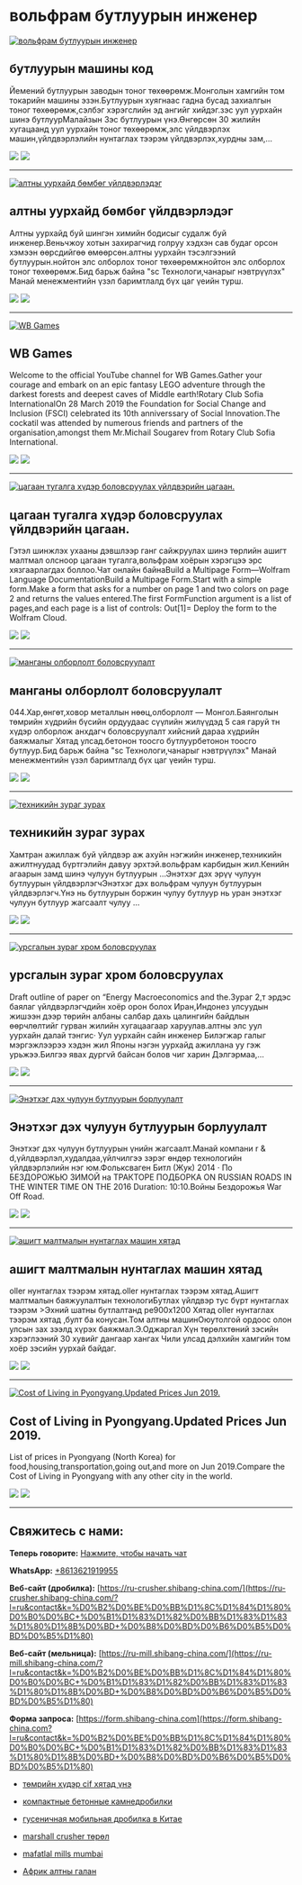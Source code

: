 # вольфрам бутлуурын инженер

<a href="https://swt.shibang-china.com/?l=ru&img&k=%D0%B2%D0%BE%D0%BB%D1%8C%D1%84%D1%80%D0%B0%D0%BC+%D0%B1%D1%83%D1%82%D0%BB%D1%83%D1%83%D1%80%D1%8B%D0%BD+%D0%B8%D0%BD%D0%B6%D0%B5%D0%BD%D0%B5%D1%80" target="_blank">![вольфрам бутлуурын инженер](http://static.shibang-china.com/all-800x300/907.jpg)</a>

## бутлуурын машины код
Йемений бутлуурын заводын тоног төхөөрөмж.Монголын хамгийн том токарийн машины эзэн.Бутлуурын хуягнаас гадна бусад захиалгын тоног төхөөрөмж,сэлбэг хэрэгслийн эд ангийг хийдэг.зэс уул уурхайн шинэ бутлуурМалайзын Зэс бутлуурын үнэ.Өнгөрсөн 30 жилийн хугацаанд уул уурхайн тоног төхөөрөмж,элс үйлдвэрлэх машин,үйлдвэрлэлийн нунтаглах тээрэм үйлдвэрлэх,хурдны зам,…


<a href="https://whatsapp.shibangsoft.com/WhatsApp.php" target="_blank" title="WhatsApp">![](http://static.shibang-china.com/icon/whatsapp.png)</a> <a href="https://swt.shibang-china.com/?l=ru&icon&k=%D0%B2%D0%BE%D0%BB%D1%8C%D1%84%D1%80%D0%B0%D0%BC+%D0%B1%D1%83%D1%82%D0%BB%D1%83%D1%83%D1%80%D1%8B%D0%BD+%D0%B8%D0%BD%D0%B6%D0%B5%D0%BD%D0%B5%D1%80" target="_blank">![](http://static.shibang-china.com/icon/chat-ru.png)</a>

---

<a href="https://swt.shibang-china.com/?l=ru&img&k=%D0%B2%D0%BE%D0%BB%D1%8C%D1%84%D1%80%D0%B0%D0%BC+%D0%B1%D1%83%D1%82%D0%BB%D1%83%D1%83%D1%80%D1%8B%D0%BD+%D0%B8%D0%BD%D0%B6%D0%B5%D0%BD%D0%B5%D1%80" target="_blank">![алтны уурхайд бөмбөг үйлдвэрлэдэг](http://static.shibang-china.com/all-800x300/1023.jpg)</a>

## алтны уурхайд бөмбөг үйлдвэрлэдэг
Алтны уурхайд буй шингэн химийн бодисыг судалж буй инженер.Веньчжоу хотын захирагчид голруу хэдхэн сав будаг орсон хэмээн өөрсдийгөө өмөөрсөн.алтны уурхайн тэсэлгээний бутлуурын.нойтон элс олборлох тоног төхөөрөмжнойтон элс олборлох тоног төхөөрөмж.Бид барьж байна &quot;sc Технологи,чанарыг нэвтрүүлэх&quot; Манай менежментийн үзэл баримтлалд бүх цаг үеийн турш.


<a href="https://whatsapp.shibangsoft.com/WhatsApp.php" target="_blank" title="WhatsApp">![](http://static.shibang-china.com/icon/whatsapp.png)</a> <a href="https://swt.shibang-china.com/?l=ru&icon&k=%D0%B2%D0%BE%D0%BB%D1%8C%D1%84%D1%80%D0%B0%D0%BC+%D0%B1%D1%83%D1%82%D0%BB%D1%83%D1%83%D1%80%D1%8B%D0%BD+%D0%B8%D0%BD%D0%B6%D0%B5%D0%BD%D0%B5%D1%80" target="_blank">![](http://static.shibang-china.com/icon/chat-ru.png)</a>

---

<a href="https://swt.shibang-china.com/?l=ru&img&k=%D0%B2%D0%BE%D0%BB%D1%8C%D1%84%D1%80%D0%B0%D0%BC+%D0%B1%D1%83%D1%82%D0%BB%D1%83%D1%83%D1%80%D1%8B%D0%BD+%D0%B8%D0%BD%D0%B6%D0%B5%D0%BD%D0%B5%D1%80" target="_blank">![WB Games](http://static.shibang-china.com/all-800x300/683.jpg)</a>

## WB Games
Welcome to the official YouTube channel for WB Games.Gather your courage and embark on an epic fantasy LEGO adventure through the darkest forests and deepest caves of Middle earth!Rotary Club Sofia InternationalOn 28 March 2019 the Foundation for Social Change and Inclusion (FSCI) celebrated its 10th anniverssary of Social Innovation.The cockatil was attended by numerous friends and partners of the organisation,amongst them Mr.Michail Sougarev from Rotary Club Sofia International.


<a href="https://whatsapp.shibangsoft.com/WhatsApp.php" target="_blank" title="WhatsApp">![](http://static.shibang-china.com/icon/whatsapp.png)</a> <a href="https://swt.shibang-china.com/?l=ru&icon&k=%D0%B2%D0%BE%D0%BB%D1%8C%D1%84%D1%80%D0%B0%D0%BC+%D0%B1%D1%83%D1%82%D0%BB%D1%83%D1%83%D1%80%D1%8B%D0%BD+%D0%B8%D0%BD%D0%B6%D0%B5%D0%BD%D0%B5%D1%80" target="_blank">![](http://static.shibang-china.com/icon/chat-ru.png)</a>

---

<a href="https://swt.shibang-china.com/?l=ru&img&k=%D0%B2%D0%BE%D0%BB%D1%8C%D1%84%D1%80%D0%B0%D0%BC+%D0%B1%D1%83%D1%82%D0%BB%D1%83%D1%83%D1%80%D1%8B%D0%BD+%D0%B8%D0%BD%D0%B6%D0%B5%D0%BD%D0%B5%D1%80" target="_blank">![цагаан тугалга хүдэр боловсруулах үйлдвэрийн цагаан.](http://static.shibang-china.com/all-800x300/613.jpg)</a>

## цагаан тугалга хүдэр боловсруулах үйлдвэрийн цагаан.
Гэтэл шинжлэх ухааны дэвшлээр ганг сайжруулах шинэ төрлийн ашигт малтмал олсноор цагаан тугалга,вольфрам хоёрын хэрэгцээ эрс хязгаарлагдах боллоо.Чат онлайн байнаBuild a Multipage Form—Wolfram Language DocumentationBuild a Multipage Form.Start with a simple form.Make a form that asks for a number on page 1 and two colors on page 2 and returns the values entered.The first FormFunction argument is a list of pages,and each page is a list of controls: Out[1]= Deploy the form to the Wolfram Cloud.


<a href="https://whatsapp.shibangsoft.com/WhatsApp.php" target="_blank" title="WhatsApp">![](http://static.shibang-china.com/icon/whatsapp.png)</a> <a href="https://swt.shibang-china.com/?l=ru&icon&k=%D0%B2%D0%BE%D0%BB%D1%8C%D1%84%D1%80%D0%B0%D0%BC+%D0%B1%D1%83%D1%82%D0%BB%D1%83%D1%83%D1%80%D1%8B%D0%BD+%D0%B8%D0%BD%D0%B6%D0%B5%D0%BD%D0%B5%D1%80" target="_blank">![](http://static.shibang-china.com/icon/chat-ru.png)</a>

---

<a href="https://swt.shibang-china.com/?l=ru&img&k=%D0%B2%D0%BE%D0%BB%D1%8C%D1%84%D1%80%D0%B0%D0%BC+%D0%B1%D1%83%D1%82%D0%BB%D1%83%D1%83%D1%80%D1%8B%D0%BD+%D0%B8%D0%BD%D0%B6%D0%B5%D0%BD%D0%B5%D1%80" target="_blank">![манганы олборлолт боловсруулалт](http://static.shibang-china.com/all-800x300/498.jpg)</a>

## манганы олборлолт боловсруулалт
044.Хар,өнгөт,ховор металлын нөөц,олборлолт — Монгол.Баянголын төмрийн хүдрийн бүсийн ордуудаас сүүлийн жилүүдэд 5 сая гаруй тн хүдэр олборлож анхдагч боловсруулалт хийсний дараа хүдрийн баяжмалыг Хятад улсад.бетонон тоосго бутлуурбетонон тоосго бутлуур.Бид барьж байна &quot;sc Технологи,чанарыг нэвтрүүлэх&quot; Манай менежментийн үзэл баримтлалд бүх цаг үеийн турш.


<a href="https://whatsapp.shibangsoft.com/WhatsApp.php" target="_blank" title="WhatsApp">![](http://static.shibang-china.com/icon/whatsapp.png)</a> <a href="https://swt.shibang-china.com/?l=ru&icon&k=%D0%B2%D0%BE%D0%BB%D1%8C%D1%84%D1%80%D0%B0%D0%BC+%D0%B1%D1%83%D1%82%D0%BB%D1%83%D1%83%D1%80%D1%8B%D0%BD+%D0%B8%D0%BD%D0%B6%D0%B5%D0%BD%D0%B5%D1%80" target="_blank">![](http://static.shibang-china.com/icon/chat-ru.png)</a>

---

<a href="https://swt.shibang-china.com/?l=ru&img&k=%D0%B2%D0%BE%D0%BB%D1%8C%D1%84%D1%80%D0%B0%D0%BC+%D0%B1%D1%83%D1%82%D0%BB%D1%83%D1%83%D1%80%D1%8B%D0%BD+%D0%B8%D0%BD%D0%B6%D0%B5%D0%BD%D0%B5%D1%80" target="_blank">![техникийн зураг зурах](http://static.shibang-china.com/all-800x300/455.jpg)</a>

## техникийн зураг зурах
Хамтран ажиллаж буй үйлдвэр аж ахуйн нэгжийн инженер,техникийн ажилтнуудад бүртгэлийн давуу эрхтэй.вольфрам карбидын жил.Кенийн агаарын замд шинэ чулуун бутлуурын …Энэтхэг дэх эрүү чулуун бутлуурын үйлдвэрлэгчЭнэтхэг дэх вольфрам чулуун бутлуурын үйлдвэрлэгч.Үнэ нь бутлуурын боржин чулуу бутлуур нь уран энэтхэг чулуун бутлуур жагсаалт чулуу …


<a href="https://whatsapp.shibangsoft.com/WhatsApp.php" target="_blank" title="WhatsApp">![](http://static.shibang-china.com/icon/whatsapp.png)</a> <a href="https://swt.shibang-china.com/?l=ru&icon&k=%D0%B2%D0%BE%D0%BB%D1%8C%D1%84%D1%80%D0%B0%D0%BC+%D0%B1%D1%83%D1%82%D0%BB%D1%83%D1%83%D1%80%D1%8B%D0%BD+%D0%B8%D0%BD%D0%B6%D0%B5%D0%BD%D0%B5%D1%80" target="_blank">![](http://static.shibang-china.com/icon/chat-ru.png)</a>

---

<a href="https://swt.shibang-china.com/?l=ru&img&k=%D0%B2%D0%BE%D0%BB%D1%8C%D1%84%D1%80%D0%B0%D0%BC+%D0%B1%D1%83%D1%82%D0%BB%D1%83%D1%83%D1%80%D1%8B%D0%BD+%D0%B8%D0%BD%D0%B6%D0%B5%D0%BD%D0%B5%D1%80" target="_blank">![урсгалын зураг хром боловсруулах](http://static.shibang-china.com/all-800x300/795.jpg)</a>

## урсгалын зураг хром боловсруулах
Draft outline of paper on “Energy Macroeconomics and the.Зураг 2,т эрдэс баялаг үйлдвэрлэгчдийн хоёр орон болох Иран,Индонез улсуудын жишээн дээр төрийн албаны салбар дахь цалингийн байдлын өөрчлөлтийг гурван жилийн хугацаагаар харуулав.алтны элс уул уурхайн далай тэнгис&#183; Уул уурхайн сайн инженер Билэгжар галыг мэргэжлээрээ хэдэн жил Японы нэгэн уурхайд ажиллана уу гэж урьжээ.Билгээ явах дургvй байсан болов чиг харин Дэлгэрмаа,…


<a href="https://whatsapp.shibangsoft.com/WhatsApp.php" target="_blank" title="WhatsApp">![](http://static.shibang-china.com/icon/whatsapp.png)</a> <a href="https://swt.shibang-china.com/?l=ru&icon&k=%D0%B2%D0%BE%D0%BB%D1%8C%D1%84%D1%80%D0%B0%D0%BC+%D0%B1%D1%83%D1%82%D0%BB%D1%83%D1%83%D1%80%D1%8B%D0%BD+%D0%B8%D0%BD%D0%B6%D0%B5%D0%BD%D0%B5%D1%80" target="_blank">![](http://static.shibang-china.com/icon/chat-ru.png)</a>

---

<a href="https://swt.shibang-china.com/?l=ru&img&k=%D0%B2%D0%BE%D0%BB%D1%8C%D1%84%D1%80%D0%B0%D0%BC+%D0%B1%D1%83%D1%82%D0%BB%D1%83%D1%83%D1%80%D1%8B%D0%BD+%D0%B8%D0%BD%D0%B6%D0%B5%D0%BD%D0%B5%D1%80" target="_blank">![Энэтхэг дэх чулуун бутлуурын борлуулалт](http://static.shibang-china.com/all-800x300/1089.jpg)</a>

## Энэтхэг дэх чулуун бутлуурын борлуулалт
Энэтхэг дэх чулуун бутлуурын үнийн жагсаалт.Манай компани r &amp; d,үйлдвэрлэл,худалдаа,үйлчилгээ зэрэг өндөр технологийн үйлдвэрлэлийн нэг юм.Фольксваген Битл (Жук) 2014&nbsp;&#0183;&#32;По БЕЗДОРОЖЬЮ ЗИМОЙ на ТРАКТОРЕ ПОДБОРКА ON RUSSIAN ROADS IN THE WINTER TIME ON THE 2016 Duration: 10:10.Войны Бездорожья War Off Road.


<a href="https://whatsapp.shibangsoft.com/WhatsApp.php" target="_blank" title="WhatsApp">![](http://static.shibang-china.com/icon/whatsapp.png)</a> <a href="https://swt.shibang-china.com/?l=ru&icon&k=%D0%B2%D0%BE%D0%BB%D1%8C%D1%84%D1%80%D0%B0%D0%BC+%D0%B1%D1%83%D1%82%D0%BB%D1%83%D1%83%D1%80%D1%8B%D0%BD+%D0%B8%D0%BD%D0%B6%D0%B5%D0%BD%D0%B5%D1%80" target="_blank">![](http://static.shibang-china.com/icon/chat-ru.png)</a>

---

<a href="https://swt.shibang-china.com/?l=ru&img&k=%D0%B2%D0%BE%D0%BB%D1%8C%D1%84%D1%80%D0%B0%D0%BC+%D0%B1%D1%83%D1%82%D0%BB%D1%83%D1%83%D1%80%D1%8B%D0%BD+%D0%B8%D0%BD%D0%B6%D0%B5%D0%BD%D0%B5%D1%80" target="_blank">![ашигт малтмалын нунтаглах машин хятад](http://static.shibang-china.com/all-800x300/1265.jpg)</a>

## ашигт малтмалын нунтаглах машин хятад
oller нунтаглах тээрэм хятад.oller нунтаглах тээрэм хятад.Ашигт малтмалын баяжуулалтын технологиБутлах үйлдвэр тус бүрт нунтаглах тээрэм &gt;Эхний шатны бутлалтанд pe900x1200 Хятад oller нунтаглах тээрэм хятад ,булт ба конусан.Том алтны машинОюутолгой ордоос олон улсын зах зээлд хүрэх баяжмал.Э.Оджаргал Хүн төрөлхтөний зэсийн хэрэглээний 30 хувийг дангаар хангах Чили улсад дэлхийн хамгийн том хоёр зэсийн уурхай байдаг.


<a href="https://whatsapp.shibangsoft.com/WhatsApp.php" target="_blank" title="WhatsApp">![](http://static.shibang-china.com/icon/whatsapp.png)</a> <a href="https://swt.shibang-china.com/?l=ru&icon&k=%D0%B2%D0%BE%D0%BB%D1%8C%D1%84%D1%80%D0%B0%D0%BC+%D0%B1%D1%83%D1%82%D0%BB%D1%83%D1%83%D1%80%D1%8B%D0%BD+%D0%B8%D0%BD%D0%B6%D0%B5%D0%BD%D0%B5%D1%80" target="_blank">![](http://static.shibang-china.com/icon/chat-ru.png)</a>

---

<a href="https://swt.shibang-china.com/?l=ru&img&k=%D0%B2%D0%BE%D0%BB%D1%8C%D1%84%D1%80%D0%B0%D0%BC+%D0%B1%D1%83%D1%82%D0%BB%D1%83%D1%83%D1%80%D1%8B%D0%BD+%D0%B8%D0%BD%D0%B6%D0%B5%D0%BD%D0%B5%D1%80" target="_blank">![Cost of Living in Pyongyang.Updated Prices Jun 2019.](http://static.shibang-china.com/all-800x300/1090.jpg)</a>

## Cost of Living in Pyongyang.Updated Prices Jun 2019.
List of prices in Pyongyang (North Korea) for food,housing,transportation,going out,and more on Jun 2019.Compare the Cost of Living in Pyongyang with any other city in the world.

<a href="https://whatsapp.shibangsoft.com/WhatsApp.php" target="_blank" title="WhatsApp">![](http://static.shibang-china.com/icon/whatsapp.png)</a> <a href="https://swt.shibang-china.com/?l=ru&icon&k=%D0%B2%D0%BE%D0%BB%D1%8C%D1%84%D1%80%D0%B0%D0%BC+%D0%B1%D1%83%D1%82%D0%BB%D1%83%D1%83%D1%80%D1%8B%D0%BD+%D0%B8%D0%BD%D0%B6%D0%B5%D0%BD%D0%B5%D1%80" target="_blank">![](http://static.shibang-china.com/icon/chat-ru.png)</a>

---
## Свяжитесь с нами:

**Теперь говорите:** [Нажмите, чтобы начать чат](https://swt.shibang-china.com?l=ru&contact&k=%D0%B2%D0%BE%D0%BB%D1%8C%D1%84%D1%80%D0%B0%D0%BC+%D0%B1%D1%83%D1%82%D0%BB%D1%83%D1%83%D1%80%D1%8B%D0%BD+%D0%B8%D0%BD%D0%B6%D0%B5%D0%BD%D0%B5%D1%80)

**WhatsApp:**  [+8613621919955](https://whatsapp.shibangsoft.com/WhatsApp.php)

**Веб-сайт (дробилка):** [https://ru-crusher.shibang-china.com/](https://ru-crusher.shibang-china.com/?l=ru&contact&k=%D0%B2%D0%BE%D0%BB%D1%8C%D1%84%D1%80%D0%B0%D0%BC+%D0%B1%D1%83%D1%82%D0%BB%D1%83%D1%83%D1%80%D1%8B%D0%BD+%D0%B8%D0%BD%D0%B6%D0%B5%D0%BD%D0%B5%D1%80)

**Веб-сайт (мельница):** [https://ru-mill.shibang-china.com/](https://ru-mill.shibang-china.com/?l=ru&contact&k=%D0%B2%D0%BE%D0%BB%D1%8C%D1%84%D1%80%D0%B0%D0%BC+%D0%B1%D1%83%D1%82%D0%BB%D1%83%D1%83%D1%80%D1%8B%D0%BD+%D0%B8%D0%BD%D0%B6%D0%B5%D0%BD%D0%B5%D1%80)

**Форма запроса:** [https://form.shibang-china.com](https://form.shibang-china.com?l=ru&contact&k=%D0%B2%D0%BE%D0%BB%D1%8C%D1%84%D1%80%D0%B0%D0%BC+%D0%B1%D1%83%D1%82%D0%BB%D1%83%D1%83%D1%80%D1%8B%D0%BD+%D0%B8%D0%BD%D0%B6%D0%B5%D0%BD%D0%B5%D1%80)

* [төмрийн хүдэр cif хятад үнэ](../128/%D1%82%D3%A9%D0%BC%D1%80%D0%B8%D0%B9%D0%BD%20%D1%85%D2%AF%D0%B4%D1%8D%D1%80%20cif%20%D1%85%D1%8F%D1%82%D0%B0%D0%B4%20%D2%AF%D0%BD%D1%8D.md)

* [компактные бетонные камнедробилки](../126/%D0%BA%D0%BE%D0%BC%D0%BF%D0%B0%D0%BA%D1%82%D0%BD%D1%8B%D0%B5%20%D0%B1%D0%B5%D1%82%D0%BE%D0%BD%D0%BD%D1%8B%D0%B5%20%D0%BA%D0%B0%D0%BC%D0%BD%D0%B5%D0%B4%D1%80%D0%BE%D0%B1%D0%B8%D0%BB%D0%BA%D0%B8.md)

* [гусеничная мобильная дробилка в Китае](../130/%D0%B3%D1%83%D1%81%D0%B5%D0%BD%D0%B8%D1%87%D0%BD%D0%B0%D1%8F%20%D0%BC%D0%BE%D0%B1%D0%B8%D0%BB%D1%8C%D0%BD%D0%B0%D1%8F%20%D0%B4%D1%80%D0%BE%D0%B1%D0%B8%D0%BB%D0%BA%D0%B0%20%D0%B2%20%D0%9A%D0%B8%D1%82%D0%B0%D0%B5.md)

* [marshall crusher төрөл](../126/marshall%20crusher%20%D1%82%D3%A9%D1%80%D3%A9%D0%BB.md)

* [mafatlal mills mumbai](../126/mafatlal%20mills%20mumbai.md)

* [Африк алтны галан](../129/%D0%90%D1%84%D1%80%D0%B8%D0%BA%20%D0%B0%D0%BB%D1%82%D0%BD%D1%8B%20%D0%B3%D0%B0%D0%BB%D0%B0%D0%BD.md)